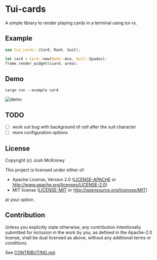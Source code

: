 # Tui-cards

<!-- cargo-rdme start -->

A simple library to render playing cards in a terminal using tui-rs.

## Example

```rust
use tui_cards::{Card, Rank, Suit};

let card = Card::new(Rank::Ace, Suit::Spades);
frame.render_widget(&card, area);
```

## Demo

```shell
cargo run --example card
```

![demo](https://vhs.charm.sh/vhs-34mhPM1Juk2XnnLTGpOtE9.gif)

<!-- cargo-rdme end -->

## TODO

- [ ] work out bug with background of cell after the suit character
- [ ] more configuration options

## License

Copyright (c) Josh McKinney

This project is licensed under either of:

- Apache License, Version 2.0 ([LICENSE-APACHE] or <http://www.apache.org/licenses/LICENSE-2.0>)
- MIT license ([LICENSE-MIT] or <http://opensource.org/licenses/MIT>)

at your option.

[LICENSE-APACHE]: /LICENSE-APACHE
[LICENSE-MIT]: /LICENSE-MIT

## Contribution

Unless you explicitly state otherwise, any contribution intentionally submitted for inclusion in the
work by you, as defined in the Apache-2.0 license, shall be dual licensed as above, without any
additional terms or conditions.

See [CONTRIBUTING.md](/CONTRIBUTING.md).
